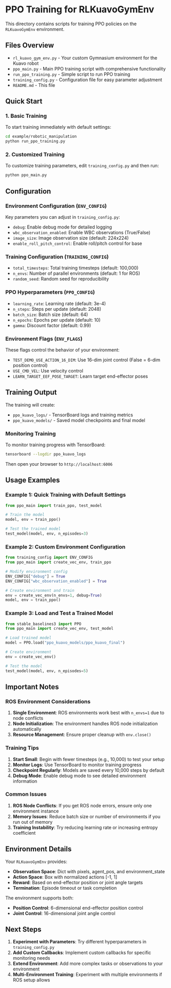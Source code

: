 # PPO Training for RLKuavoGymEnv

This directory contains scripts for training PPO policies on the `RLKuavoGymEnv` environment.

## Files Overview

- `rl_kuavo_gym_env.py` - Your custom Gymnasium environment for the Kuavo robot
- `ppo_main.py` - Main PPO training script with comprehensive functionality
- `run_ppo_training.py` - Simple script to run PPO training
- `training_config.py` - Configuration file for easy parameter adjustment
- `README.md` - This file

## Quick Start

### 1. Basic Training

To start training immediately with default settings:

```bash
cd example/robotic_manipulation
python run_ppo_training.py
```

### 2. Customized Training

To customize training parameters, edit `training_config.py` and then run:

```bash
python ppo_main.py
```

## Configuration

### Environment Configuration (`ENV_CONFIG`)

Key parameters you can adjust in `training_config.py`:

- `debug`: Enable debug mode for detailed logging
- `wbc_observation_enabled`: Enable WBC observations (True/False)
- `image_size`: Image observation size (default: 224x224)
- `enable_roll_pitch_control`: Enable roll/pitch control for base

### Training Configuration (`TRAINING_CONFIG`)

- `total_timesteps`: Total training timesteps (default: 100,000)
- `n_envs`: Number of parallel environments (default: 1 for ROS)
- `random_seed`: Random seed for reproducibility

### PPO Hyperparameters (`PPO_CONFIG`)

- `learning_rate`: Learning rate (default: 3e-4)
- `n_steps`: Steps per update (default: 2048)
- `batch_size`: Batch size (default: 64)
- `n_epochs`: Epochs per update (default: 10)
- `gamma`: Discount factor (default: 0.99)

### Environment Flags (`ENV_FLAGS`)

These flags control the behavior of your environment:

- `TEST_DEMO_USE_ACTION_16_DIM`: Use 16-dim joint control (False = 6-dim position control)
- `USE_CMD_VEL`: Use velocity control
- `LEARN_TARGET_EEF_POSE_TARGET`: Learn target end-effector poses

## Training Output

The training will create:

- `ppo_kuavo_logs/` - TensorBoard logs and training metrics
- `ppo_kuavo_models/` - Saved model checkpoints and final model

### Monitoring Training

To monitor training progress with TensorBoard:

```bash
tensorboard --logdir ppo_kuavo_logs
```

Then open your browser to `http://localhost:6006`

## Usage Examples

### Example 1: Quick Training with Default Settings

```python
from ppo_main import train_ppo, test_model

# Train the model
model, env = train_ppo()

# Test the trained model
test_model(model, env, n_episodes=3)
```

### Example 2: Custom Environment Configuration

```python
from training_config import ENV_CONFIG
from ppo_main import create_vec_env, train_ppo

# Modify environment config
ENV_CONFIG["debug"] = True
ENV_CONFIG["wbc_observation_enabled"] = True

# Create environment and train
env = create_vec_env(n_envs=1, debug=True)
model, env = train_ppo()
```

### Example 3: Load and Test a Trained Model

```python
from stable_baselines3 import PPO
from ppo_main import create_vec_env, test_model

# Load trained model
model = PPO.load("ppo_kuavo_models/ppo_kuavo_final")

# Create environment
env = create_vec_env()

# Test the model
test_model(model, env, n_episodes=5)
```

## Important Notes

### ROS Environment Considerations

1. **Single Environment**: ROS environments work best with `n_envs=1` due to node conflicts
2. **Node Initialization**: The environment handles ROS node initialization automatically
3. **Resource Management**: Ensure proper cleanup with `env.close()`

### Training Tips

1. **Start Small**: Begin with fewer timesteps (e.g., 10,000) to test your setup
2. **Monitor Logs**: Use TensorBoard to monitor training progress
3. **Checkpoint Regularly**: Models are saved every 10,000 steps by default
4. **Debug Mode**: Enable debug mode to see detailed environment information

### Common Issues

1. **ROS Node Conflicts**: If you get ROS node errors, ensure only one environment instance
2. **Memory Issues**: Reduce batch size or number of environments if you run out of memory
3. **Training Instability**: Try reducing learning rate or increasing entropy coefficient

## Environment Details

Your `RLKuavoGymEnv` provides:

- **Observation Space**: Dict with pixels, agent_pos, and environment_state
- **Action Space**: Box with normalized actions [-1, 1]
- **Reward**: Based on end-effector position or joint angle targets
- **Termination**: Episode timeout or task completion

The environment supports both:
- **Position Control**: 6-dimensional end-effector position control
- **Joint Control**: 16-dimensional joint angle control

## Next Steps

1. **Experiment with Parameters**: Try different hyperparameters in `training_config.py`
2. **Add Custom Callbacks**: Implement custom callbacks for specific monitoring needs
3. **Extend Environment**: Add more complex tasks or observations to your environment
4. **Multi-Environment Training**: Experiment with multiple environments if ROS setup allows
